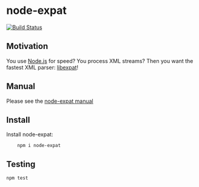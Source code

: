 # node-expat

[![Build Status](https://travis-ci.org/node-xmpp/node-expat.png)](https://travis-ci.org/node-xmpp/node-expat)

## Motivation

You use [Node.js](http://github.com/ry/node) for speed? You process
XML streams? Then you want the fastest XML parser: [libexpat](http://expat.sourceforge.net/)!

## Manual

Please see the [node-expat manual](http://node-xmpp.org/doc/expat.html)

## Install

Install node-expat:

```
    npm i node-expat
```

## Testing

```
npm test
```

